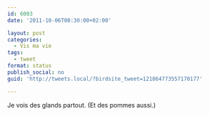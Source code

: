 ```yaml
---
id: 6003
date: '2011-10-06T08:30:00+02:00'

layout: post
categories:
  - Vis ma vie
tags:
  - tweet
format: status
publish_social: no
guid: 'http://tweets.local/?birdsite_tweet=121864773557170177'

---
```


Je vois des glands partout. (Et des pommes aussi.)